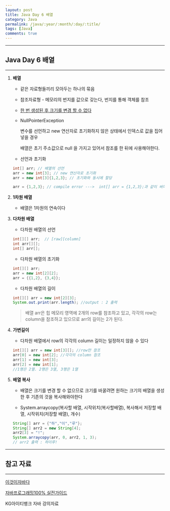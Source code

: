 ```yaml
---
layout: post
title: Java Day 6 배열
category: Java
permalink: /java/:year/:month/:day/:title/
tags: [Java]
comments: true
---
```


---

## Java Day 6 배열

---

1. **배열**

   * 같은 자료형들끼리 모아두는 하나의 묶음

   * 참조자료형 - 메모리의 번지를 값으로 갖는다, 번지를 통해 객체를 참조

   * <u>한 번 생성된 후 크기를 변경 할 수 없다</u>

   * NullPointerException

     변수를 선언하고 new 연산자로 초기화하지 않은 상태에서 인덱스로 값을 집어넣을 경우

     배열은 초기 주소값으로 null 을 가지고 있어서  참조를 한 뒤에 사용해야한다.

   * 선언과 초기화

   ```java
   int[] arr; // 배열의 선언
   arr = new int[3]; // new 연산자로 초기화
   arr = new int[3]{1,2,3}; // 초기화와 동시에 할당
   
   arr = {1,2,3}; // compile error --->  int[] arr = {1,2,3};과 같이 써야함
   ```

   

2. **1차원 배열**

   * 배열은 1차원의 연속이다

   

3. **다차원 배열**

   * 다차원 배열의 선언

   ```java
   int[][] arr;  // [raw][column]
   int arr[][];
   int[] arr[];
   ```

   * 다차원 배열의 초기화

   ```java
   int[][] arr;
   arr = new int[2][2];
   arr = {{1,2}, {3,4}};
   ```

   * 다차원 배열의 길이

   ```java
   int[][] arr = new int[2][3];
   System.out.print(arr.length); //output : 2 출력
   ```

   > 배열 arr은 힙 메모리 영역에 2개의 row를 참조하고 있고, 각각의 row는 column을 참조하고 있으므로 arr의 길이는 2가 된다.    

   

4. **가변길이**

   * 다차원 배열에서 row의 각각의 column 길이는 일정하지 않을 수 있다

   ```java
   int[][] arr = new int[3][]; //row만 참조
   arr[0] = new int[2]; //각각의 column 참조
   arr[1] = new int[3];
   arr[2] = new int[1];
   //1행은 2열. 2행은 3열, 3행은 1열
   ```

   

5. **배열 복사**

   * 배열은 크기를 변경 할 수 없으므로 크기를 바꿀려면 원하는 크기의 배열을 생성한 후 기존의 것을 복사해와야한다

   * System.arraycopy(복사할 배열, 시작위치(복사할배열), 복사해서 저장할 배열, 시작위치(저장할 배열), 개수)

   ```java
   String[] arr = {"하","이","루"};
   String[] arr2 = new String[4];
   arr2[3] = "!";
   System.arraycopy(arr, 0, arr2, 1, 3);
   // arr2 출력 : 하이루!
   ```

   



---

## 참고 자료

---

[이것이자바다](https://search.naver.com/p/crd/rd?m=1&px=372&py=301&sx=372&sy=301&p=U8%2B6elprvxZssZE2jZdssssst3s-144921&q=%EC%9D%B4%EA%B2%83%EC%9D%B4%EC%9E%90%EB%B0%94%EB%8B%A4&ie=utf8&rev=1&ssc=tab.nx.all&f=nexearch&w=nexearch&s=PBP5TVeA7DcahwSb6x2cgg%3D%3D&time=1607436874734&bt=1&a=bok_2nd.tit&r=1&i=98000001_00000000000000000083103F&u=https%3A%2F%2Fbook.naver.com%2Fbookdb%2Fbook_detail.nhn%3Fbid%3D8589375&cr=2) 

[자바프로그래밍100% 실전가이드](https://search.naver.com/p/crd/rd?m=1&px=452&py=2087&sx=452&sy=187&p=U8%2B6mlprvN8ssv4Hs6VssssssdK-349054&q=%EC%9E%90%EB%B0%94%ED%94%84%EB%A1%9C%EA%B7%B8%EB%9E%98%EB%B0%8D+100%25%EC%8B%A4%EC%A0%84%EA%B0%80%EC%9D%B4%EB%93%9C&ie=utf8&rev=1&ssc=tab.nx.all&f=nexearch&w=nexearch&s=PBP5TVeA7DcahwSb6x2cgg%3D%3D&time=1607436967623&bt=1&a=bok_2nd.tit&r=2&i=98000001_000000000000000000E3CF39&u=https%3A%2F%2Fbook.naver.com%2Fbookdb%2Fbook_detail.nhn%3Fbid%3D14929721&cr=4) 

KG아이티뱅크 자바 강의자료

